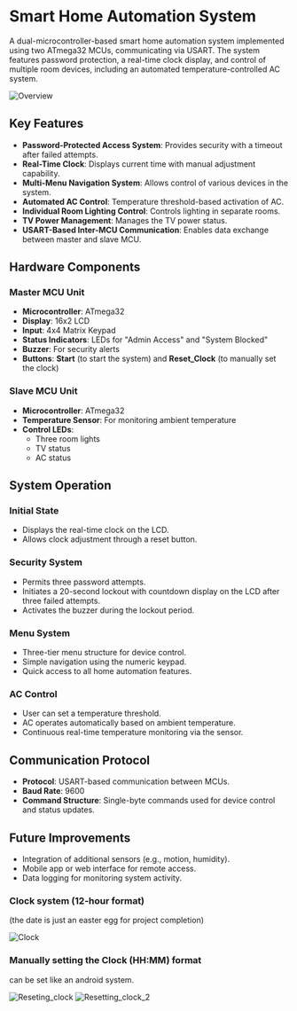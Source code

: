 
# Smart Home Automation System

A dual-microcontroller-based smart home automation system implemented using two ATmega32 MCUs, communicating via USART. The system features password protection, a real-time clock display, and control of multiple room devices, including an automated temperature-controlled AC system.

![Overview](https://github.com/user-attachments/assets/eff8ad9f-1132-4087-9d36-6fcd80404894)

## Key Features

- **Password-Protected Access System**: Provides security with a timeout after failed attempts.
- **Real-Time Clock**: Displays current time with manual adjustment capability.
- **Multi-Menu Navigation System**: Allows control of various devices in the system.
- **Automated AC Control**: Temperature threshold-based activation of AC.
- **Individual Room Lighting Control**: Controls lighting in separate rooms.
- **TV Power Management**: Manages the TV power status.
- **USART-Based Inter-MCU Communication**: Enables data exchange between master and slave MCU.

## Hardware Components

### Master MCU Unit

- **Microcontroller**: ATmega32
- **Display**: 16x2 LCD
- **Input**: 4x4 Matrix Keypad
- **Status Indicators**: LEDs for "Admin Access" and "System Blocked"
- **Buzzer**: For security alerts
- **Buttons**: **Start** (to start the system) and **Reset_Clock** (to manually set the clock)

### Slave MCU Unit

- **Microcontroller**: ATmega32
- **Temperature Sensor**: For monitoring ambient temperature
- **Control LEDs**:
  - Three room lights
  - TV status
  - AC status

## System Operation

### Initial State

- Displays the real-time clock on the LCD.
- Allows clock adjustment through a reset button.

### Security System

- Permits three password attempts.
- Initiates a 20-second lockout with countdown display on the LCD after three failed attempts.
- Activates the buzzer during the lockout period.

### Menu System

- Three-tier menu structure for device control.
- Simple navigation using the numeric keypad.
- Quick access to all home automation features.

### AC Control

- User can set a temperature threshold.
- AC operates automatically based on ambient temperature.
- Continuous real-time temperature monitoring via the sensor.

## Communication Protocol

- **Protocol**: USART-based communication between MCUs.
- **Baud Rate**: 9600
- **Command Structure**: Single-byte commands used for device control and status updates.

## Future Improvements

- Integration of additional sensors (e.g., motion, humidity).
- Mobile app or web interface for remote access.
- Data logging for monitoring system activity.

### Clock system (12-hour format)
(the date is just an easter egg for project completion)

![Clock](https://github.com/user-attachments/assets/ffbc0e64-7f24-4fbb-8e25-be7d1424fe64)

### Manually setting the Clock (HH:MM) format
can be set like an android system.

![Reseting_clock](https://github.com/user-attachments/assets/734b95b5-292d-4443-9c1c-dbd5cae9d707)
![Resetting_clock_2](https://github.com/user-attachments/assets/77a66584-9f7b-4221-b34c-aa597f286b8d)

